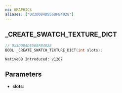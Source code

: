 ```yaml
---
ns: GRAPHICS
aliases: ["0x3D084D5568FB4028"]
---
```

## _CREATE_SWATCH_TEXTURE_DICT

```c
// 0x3D084D5568FB4028
BOOL _CREATE_SWATCH_TEXTURE_DICT(int slots);
```

```
NativeDB Introduced: v1207
```

## Parameters
* **slots**:
